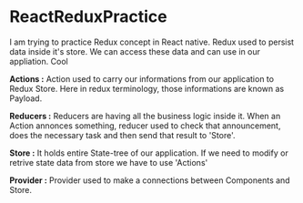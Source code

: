 # ReactReduxPractice

I am trying to practice Redux concept in React native.
Redux used to persist data inside it's store. We can access these data and can use in our appliation. Cool

<b>Actions :</b> Action used to carry our informations from our application to Redux Store. Here in redux terminology, those informations are known as Payload.

<b>Reducers :</b> Reducers are having all the business logic inside it. When an Action annonces something, reducer used to check that announcement, does the necessary task and then send that result to 'Store'.  

<b>Store :</b> It holds entire State-tree of our application. If we need to modify or retrive state data from store we have to use 'Actions'

<b>Provider :</b> Provider used to make a connections between Components and Store.
